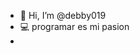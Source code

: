 - 👋 Hi, I’m @debby019
- :computer: programar es mi pasion
-  
<!---
debby019/debby019 is a ✨ special ✨ repository because its `README.md` (this file) appears on your GitHub profile.
You can click the Preview link to take a look at your changes.
--->
